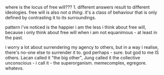 where is the locus of free will??? 1. different answers result to different ideologies. free will is also _not a thing_. it's a class of behaviour that is only defined by contrasting it to its surroundings.

pattern i've noticed is the happier i am the less i think about free will, because i only think about free will when i am not equanimous - at least in the past.

i worry a lot about surrendering my agency to others, but in a way i realise, there's no-one else to surrender it to. god perhaps - sure. but god to me IS others. Lacan called it "the big other", Jung called it the collective unconscious - i call it - the superorganism. memecomplex, egregore. whatevs. 